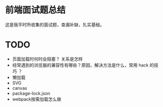# 前端面试题总结

这是我平时所收集的面试题，查漏补缺，扎实基础。


# TODO
 - 页面加载时何时会阻塞？ 关系是怎样
 - 经常遇到的浏览器的兼容性有哪些？原因，解决方法是什么，常用 hack 的技巧 ？
 - 懒加载
 - SVG
 - canvas
 - package-lock.json
 - webpack按需加载怎么做